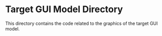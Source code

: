 # Target GUI Model Directory

This directory contains the code related to the graphics of the target GUI model.

